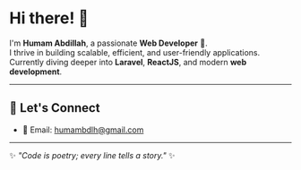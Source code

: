 # Hi there! 👋  

I'm **Humam Abdillah**, a passionate **Web Developer** 🚀.  
I thrive in building scalable, efficient, and user-friendly applications.  
Currently diving deeper into **Laravel**, **ReactJS**, and modern **web development**.  

---

## 💬 Let's Connect  
- 📧 Email: humambdlh@gmail.com  

---

✨ *"Code is poetry; every line tells a story."* ✨

